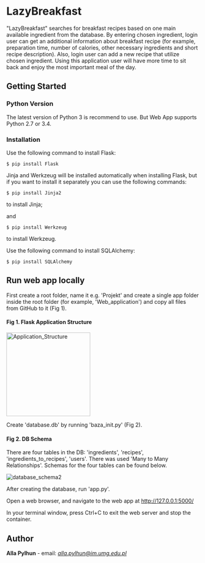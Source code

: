 # LazyBreakfast

"LazyBreakfast" searches for breakfast recipes based on one main available ingredient from the database. By entering chosen ingredient, login user can get an additional information about breakfast recipe (for example, preparation time, number of calories, other necessary ingredients and short recipe description). Also, login user can add a new recipe that utilize chosen ingredient. Using this application user will have more time to sit back and enjoy the most important meal of the day.


## Getting Started

### Python Version

The latest version of Python 3 is recommend to use. But Web App supports Python 2.7 or 3.4. 

### Installation

Use the following command to install Flask:
```
$ pip install Flask
```
Jinja and Werkzeug will be installed automatically when installing Flask, but if you want to install it separately you can use the following commands: 
```
$ pip install Jinja2
```
to install Jinja;

and

```
$ pip install Werkzeug
```
to install Werkzeug.

Use the following command to install SQLAlchemy:

```
$ pip install SQLAlchemy
```

## Run web app locally

First create a root folder, name it e.g. 'Projekt' and create a single app folder inside the root folder (for example, 'Web_application') and copy all files from GitHub to it (Fig 1). 

#### Fig 1. Flask Application Structure

<img width="219" alt="Application_Structure" src="https://user-images.githubusercontent.com/43549462/82710109-5a20c500-9c82-11ea-8f06-0f82c1478121.PNG">

Create 'database.db' by running 'baza_init.py' (Fig 2). 

#### Fig 2. DB Schema

There are four tables in the DB: 'ingredients', 'recipes', 'ingredients_to_recipes', 'users'. 
There was used 'Many to Many Relationships'. 
Schemas for the four tables can be found below.

![database_schema2](https://user-images.githubusercontent.com/43549462/82700782-2ee0aa80-9c6f-11ea-9f3f-be329e4820f3.png)


After creating the database, run 'app.py'.

Open a web browser, and navigate to the web app at http://127.0.0.1:5000/

In your terminal window, press Ctrl+C to exit the web server and stop the container.

## Author

 **Alla Pylhun** - email: *alla.pylhun@im.umg.edu.pl* 
